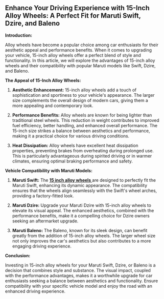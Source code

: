 <html>
<h2>Enhance Your Driving Experience with 15-Inch Alloy Wheels: A Perfect Fit for Maruti Swift, Dzire, and Baleno</h2>
<p><strong>Introduction:</strong></p>
<p>Alloy wheels have become a popular choice among car enthusiasts for their aesthetic appeal and performance benefits. When it comes to upgrading your vehicle, 15-inch alloy wheels offer a perfect blend of style and functionality. In this article, we will explore the advantages of 15-inch alloy wheels and their compatibility with popular Maruti models like Swift, Dzire, and Baleno.</p>
<p><strong>The Appeal of 15-Inch Alloy Wheels:</strong></p>
<ol>
<li>
<p><strong>Aesthetic Enhancement:</strong> 15-inch alloy wheels add a touch of sophistication and sportiness to your vehicle's appearance. The larger size complements the overall design of modern cars, giving them a more appealing and contemporary look.</p>
</li>
<li>
<p><strong>Performance Benefits:</strong> Alloy wheels are known for being lighter than traditional steel wheels. This reduction in weight contributes to improved fuel efficiency, better handling, and enhanced overall performance. The 15-inch size strikes a balance between aesthetics and performance, making it a practical choice for various driving conditions.</p>
</li>
<li>
<p><strong>Heat Dissipation:</strong> Alloy wheels have excellent heat dissipation properties, preventing brakes from overheating during prolonged use. This is particularly advantageous during spirited driving or in warmer climates, ensuring optimal braking performance and safety.</p>
</li>
</ol>
<p><strong>Vehicle Compatibility with Maruti Models:</strong></p>
<ol>
<li>
<p><strong>Maruti Swift:</strong> The <a title="Uno Minda : Top #1 Car Alloy Wheels Manufacturer in India" href="https://www.unomindakart.com/category/alloy-wheel" target="_blank"><strong>15 inch alloy wheels</strong> </a>are designed to perfectly fit the Maruti Swift, enhancing its dynamic appearance. The compatibility ensures that the wheels align seamlessly with the Swift's wheel arches, providing a factory-fitted look.</p>
</li>
<li>
<p><strong>Maruti Dzire:</strong> Upgrade your Maruti Dzire with 15-inch alloy wheels to elevate its visual appeal. The enhanced aesthetics, combined with the performance benefits, make it a compelling choice for Dzire owners seeking an aftermarket upgrade.</p>
</li>
<li>
<p><strong>Maruti Baleno:</strong> The Baleno, known for its sleek design, can benefit greatly from the addition of 15-inch alloy wheels. The larger wheel size not only improves the car's aesthetics but also contributes to a more engaging driving experience.</p>
</li>
</ol>
<p><strong>Conclusion:</strong></p>
<p>Investing in 15-inch alloy wheels for your Maruti Swift, Dzire, or Baleno is a decision that combines style and substance. The visual impact, coupled with the performance advantages, makes it a worthwhile upgrade for car enthusiasts seeking a balance between aesthetics and functionality. Ensure compatibility with your specific vehicle model and enjoy the road with an enhanced driving experience.</p>
</html>
